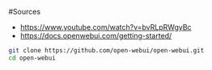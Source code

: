 #Sources

- https://www.youtube.com/watch?v=bvRLpRWgyBc
- https://docs.openwebui.com/getting-started/

```bash
git clone https://github.com/open-webui/open-webui.git
cd open-webui
```





